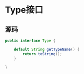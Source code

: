 # Type接口



## 源码

```java
public interface Type {

    default String getTypeName() {
        return toString();
    }
    
}
```

 

